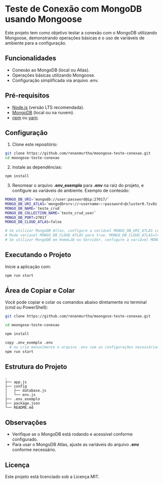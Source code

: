 # Teste de Conexão com MongoDB usando Mongoose

Este projeto tem como objetivo testar a conexão com o MongoDB utilizando Mongoose, demonstrando operações básicas e o uso de variáveis de ambiente para a configuração.

## Funcionalidades

- Conexão ao MongoDB (local ou Atlas).
- Operações básicas utilizando Mongoose.
- Configuração simplificada via arquivo .env.

## Pré-requisitos

- [Node.js](https://nodejs.org/) (versão LTS recomendada).
- [MongoDB](https://www.mongodb.com/) (local ou na nuvem).
- [npm](https://www.npmjs.com/) ou [yarn](https://yarnpkg.com/).

## Configuração

1. Clone este repositório:
```bash
git clone https://github.com/renanmurtha/moongose-teste-conexao.git
cd moongose-teste-conexao
```

2. Instale as dependências:
```bash
npm install
```

3. Renomear o arquivo **.env_exemplo** para **.env** na raiz do projeto, e configure as variáveis de ambiente. Exemplo de conteúdo:

```bash
MONGO_DB_URI=`mongodb://user:password@ip:27017/`
MONGO_DB_URI_ATLAS=`mongodb+srv://<username>:<password>@cluster0.7zv8z.mongodb.net/`
MONGO_DB_NAME=`teste_crud`
MONGO_DB_COLLECTION_NAME=`teste_crud_user`
MONGO_DB_PORT=27017
MONGO_DB_CLOUD_ATLAS=false

# Se utilizar MongoDB Atlas, configure a variável MONGO_DB_URI_ATLAS corretamnete.
# Mude variavel MONGO_DB_CLOUD_ATLAS para true. MONGO_DB_CLOUD_ATLAS=true
# Se utilizar MongoDB em HomeLab ou Servidor, configure a variável MONGO_DB_URI corretamnete.
```

## Executando o Projeto

Inicie a aplicação com:
```bash
npm run start
```

## Área de Copiar e Colar

Você pode copiar e colar os comandos abaixo diretamente no terminal (cmd ou PowerShell):

```bash
git clone https://github.com/renanmurtha/moongose-teste-conexao.git

cd moongose-teste-conexao

npm install

copy .env_exemplo .env 
  # ou crie manualmente o arquivo .env com as configurações necessárias
npm run start
```

## Estrutura do Projeto

```
.
├── app.js
├── config
│   ├── database.js
│   └── env.js
├── .env_exemplo
├── package.json
└── README.md
```

## Observações

- Verifique se o MongoDB está rodando e acessível conforme configurado.
- Para usar o MongoDB Atlas, ajuste as variáveis do arquivo **.env** conforme necessário.

## Licença

Este projeto está licenciado sob a Licença MIT.